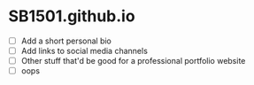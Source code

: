# SB1501.github.io

- [ ] Add a short personal bio
- [ ] Add links to social media channels
- [ ] Other stuff that'd be good for a professional portfolio website
- [ ] oops
